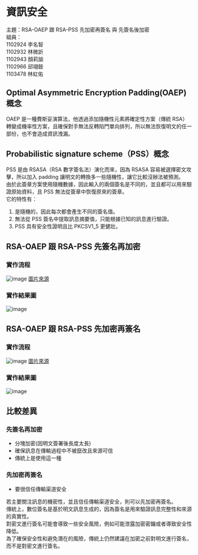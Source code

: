 # 資訊安全
主題：RSA-OAEP 跟 RSA-PSS 先加密再簽名 與 先簽名後加密  
組員：  
1102924 李名智  
1102932 林微訢  
1102943 顏莉諭  
1102966 邱翊銨  
1103478 林虹佑  

## Optimal Asymmetric Encryption Padding(OAEP) 概念
OAEP 是一種費斯妥演算法，他透過添加隨機性元素將確定性方案（傳統 RSA）轉變成機率性方案，且確保對手無法反轉陷門單向排列，所以無法恢復明文的任一部份，也不會造成資訊洩漏。  

## Probabilistic signature scheme（PSS）概念
PSS 是由 RSASA（RSA 數字簽名法）演化而來，因為 RSASA 容易被選擇密文攻擊，所以加入 padding 讓明文的轉換多一些隨機性，讓它比較沒辦法被預測。  
由於此簽章方案使用隨機數據，因此輸入的兩個簽名是不同的，並且都可以用來驗證原始資料，且 PSS 無法從簽章中恢復原來的簽章。   
它的特性有：  
1. 是隨機的，因此每次都會產生不同的簽名值。  
2. 無法從 PSS 簽名中提取訊息摘要值，只能根據已知的訊息進行驗證。  
3. PSS 具有安全性證明且比 PKCSV1_5 更健壯。

## RSA-OAEP 跟 RSA-PSS 先簽名再加密 
### 實作流程
![image](https://github.com/user-attachments/assets/19ef0d1b-b3ee-4766-8ba8-0df3cdc677ef)
[圖片來源](https://www.yisu.com/jc/457729.html)
### 實作結果圖
![image](https://github.com/user-attachments/assets/b37fa48e-75fd-4e21-b966-7d48f1792015)

## RSA-OAEP 跟 RSA-PSS 先加密再簽名
### 實作流程
![image](https://github.com/user-attachments/assets/688c21a1-e586-4de2-8c7f-606fc025722f)
[圖片來源](https://www.yisu.com/jc/457729.html)
### 實作結果圖
![image](https://github.com/user-attachments/assets/7a2dedd2-42cf-4205-8ffa-9b547f75879e)

## 比較差異
### 先簽名再加密
- 分塊加密(因明文簽署後長度太長)
- 確保訊息在傳輸過程中不被竄改且來源可信
- 傳統上是使用這一種
### 先加密再簽名
- 要很信任傳輸渠道安全

若主要關注訊息的機密性，並且信任傳輸渠道安全，則可以先加密再簽名。  
傳統上，數位簽名是基於明文訊息生成的，因為簽名是用來驗證訊息完整性和來源的真實性。  
對密文進行簽名可能會導致一些安全風險，例如可能泄露加密密鑰或者導致安全性降低。  
為了確保安全性和避免潛在的風險，傳統上仍然建議在加密之前對明文進行簽名，而不是對密文進行簽名。  
